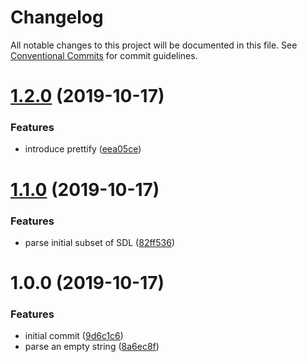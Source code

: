 # Changelog

All notable changes to this project will be documented in this file. See
[Conventional Commits](https://conventionalcommits.org) for commit guidelines.

# [1.2.0](https://github.com/jedmao/prisma2-sdl/compare/v1.1.0...v1.2.0) (2019-10-17)


### Features

* introduce prettify ([eea05ce](https://github.com/jedmao/prisma2-sdl/commit/eea05ce8fd0cc1daaa7ce63de7104fb70d2c91d3))

# [1.1.0](https://github.com/jedmao/prisma2-sdl/compare/v1.0.0...v1.1.0) (2019-10-17)


### Features

* parse initial subset of SDL ([82ff536](https://github.com/jedmao/prisma2-sdl/commit/82ff536237f3cea3e26b5291d8df6e5305082754))

# 1.0.0 (2019-10-17)


### Features

* initial commit ([9d6c1c6](https://github.com/jedmao/prisma2-sdl/commit/9d6c1c66d8d346aca45da323863eb8e2fe3b6647))
* parse an empty string ([8a6ec8f](https://github.com/jedmao/prisma2-sdl/commit/8a6ec8f55fb3c6d3b43408c08adf7277ac279cde))
